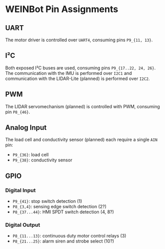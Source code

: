 # WEINBot Pin Assignments

## UART
The motor driver is controlled over `UART4`, consuming pins `P9_{11, 13}`.

## I²C
Both exposed I²C buses are used, consuming pins `P9_{17..22, 24, 26}`.
The communication with the IMU is performed over `I2C1` and communication with the LIDAR-Lite (planned) is performed over `I2C2`.

## PWM
The LIDAR servomechanism (planned) is controlled with PWM, consuming pin `P8_{46}`.

## Analog Input
The load cell and conductivity sensor (planned) each require a single `AIN` pin:

* `P9_{36}`: load cell
* `P9_{38}`: conductivity sensor

## GPIO
### Digital Input

* `P9_{41}`: stop switch detection (1)
* `P8_{3,4}`: sensing edge switch detection (2?)
* `P8_{37...44}`: HMI SPDT switch detection (4, 8?)


### Digital Output

* `P8_{11...13}`: continuous duty motor control relays (3)
* `P8_{21...25}`: alarm siren and strobe select (10?)
